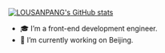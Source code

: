 [![LOUSANPANG's GitHub stats](https://github-readme-stats.vercel.app/api?username=LOUSANPANG)](https://github.com/anuraghazra/github-readme-stats)


- 🎓 I’m a front-end development engineer.
- 🔭 I’m currently working on Beijing.

